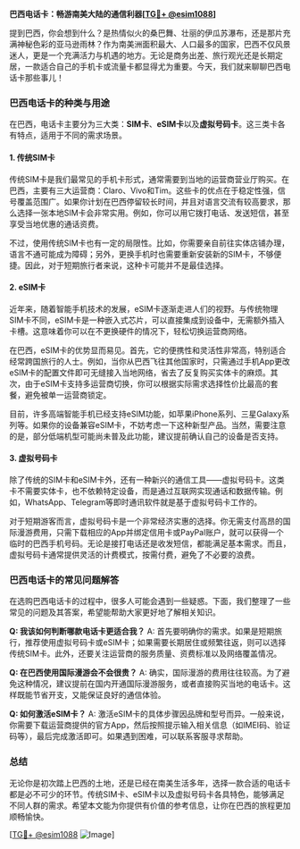 **巴西电话卡：畅游南美大陆的通信利器[[TG💪+ @esim1088](https://t.me/s/esim1088)]**

提到巴西，你会想到什么？是热情似火的桑巴舞、壮丽的伊瓜苏瀑布，还是那片充满神秘色彩的亚马逊雨林？作为南美洲面积最大、人口最多的国家，巴西不仅风景迷人，更是一个充满活力与机遇的地方。无论是商务出差、旅行观光还是长期定居，一款适合自己的手机卡或流量卡都显得尤为重要。今天，我们就来聊聊巴西电话卡那些事儿！

### 巴西电话卡的种类与用途

在巴西，电话卡主要分为三大类：**SIM卡**、**eSIM卡**以及**虚拟号码卡**。这三类卡各有特点，适用于不同的需求场景。

#### 1. **传统SIM卡**
传统SIM卡是我们最常见的手机卡形式，通常需要到当地的运营商营业厅购买。在巴西，主要有三大运营商：Claro、Vivo和Tim。这些卡的优点在于稳定性强，信号覆盖范围广。如果你计划在巴西停留较长时间，并且对语言交流有较高要求，那么选择一张本地SIM卡会非常实用。例如，你可以用它拨打电话、发送短信，甚至享受当地优惠的通话资费。

不过，使用传统SIM卡也有一定的局限性。比如，你需要亲自前往实体店铺办理，语言不通可能成为障碍；另外，更换手机时也需要重新安装新的SIM卡，不够便捷。因此，对于短期旅行者来说，这种卡可能并不是最佳选择。

#### 2. **eSIM卡**
近年来，随着智能手机技术的发展，eSIM卡逐渐走进人们的视野。与传统物理SIM卡不同，eSIM卡是一种嵌入式芯片，可以直接集成到设备中，无需额外插入卡槽。这意味着你可以在不更换硬件的情况下，轻松切换运营商网络。

在巴西，eSIM卡的优势显而易见。首先，它的便携性和灵活性非常高，特别适合经常跨国旅行的人士。例如，当你从巴西飞往其他国家时，只需通过手机App更改eSIM卡的配置文件即可无缝接入当地网络，省去了反复购买实体卡的麻烦。其次，由于eSIM卡支持多运营商切换，你可以根据实际需求选择性价比最高的套餐，避免被单一运营商锁定。

目前，许多高端智能手机已经支持eSIM功能，如苹果iPhone系列、三星Galaxy系列等。如果你的设备兼容eSIM卡，不妨考虑一下这种新型产品。当然，需要注意的是，部分低端机型可能尚未普及此功能，建议提前确认自己的设备是否支持。

#### 3. **虚拟号码卡**
除了传统的SIM卡和eSIM卡外，还有一种新兴的通信工具——虚拟号码卡。这类卡不需要实体卡，也不依赖特定设备，而是通过互联网实现通话和数据传输。例如，WhatsApp、Telegram等即时通讯软件就是基于虚拟号码卡工作的。

对于短期游客而言，虚拟号码卡是一个非常经济实惠的选择。你无需支付高昂的国际漫游费用，只需下载相应的App并绑定信用卡或PayPal账户，就可以获得一个临时的巴西手机号码。无论是接打电话还是收发短信，都能满足基本需求。而且，虚拟号码卡通常提供灵活的计费模式，按需付费，避免了不必要的浪费。

### 巴西电话卡的常见问题解答

在选购巴西电话卡的过程中，很多人可能会遇到一些疑惑。下面，我们整理了一些常见的问题及其答案，希望能帮助大家更好地了解相关知识。

**Q: 我该如何判断哪款电话卡更适合我？**
A: 首先要明确你的需求。如果是短期旅行，推荐使用虚拟号码卡或eSIM卡；如果需要长期居住或频繁往返，则可以选择传统SIM卡。此外，还要关注运营商的服务质量、资费标准以及网络覆盖情况。

**Q: 在巴西使用国际漫游会不会很贵？**
A: 确实，国际漫游的费用往往较高。为了避免这种情况，建议提前在国内开通国际漫游服务，或者直接购买当地的电话卡。这样既能节省开支，又能保证良好的通信体验。

**Q: 如何激活eSIM卡？**
A: 激活eSIM卡的具体步骤因品牌和型号而异。一般来说，你需要下载运营商提供的官方App，然后按照提示输入相关信息（如IMEI码、验证码等），最后完成激活即可。如果遇到困难，可以联系客服寻求帮助。

### 总结

无论你是初次踏上巴西的土地，还是已经在南美生活多年，选择一款合适的电话卡都是必不可少的环节。传统SIM卡、eSIM卡以及虚拟号码卡各具特色，能够满足不同人群的需求。希望本文能为你提供有价值的参考信息，让你在巴西的旅程更加顺畅愉快。

[[TG💪+ @esim1088](https://t.me/s/esim1088) ![Image](https://i.postimg.cc/4NQfJmqS/Snipaste-2025-05-13-00-14-12.png)]